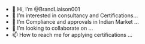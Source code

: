 - 👋 Hi, I’m @BrandLiaison001
- 👀 I’m interested in consultancy and Certifications...
- 🌱 I’m Compliance and approvals in Indian Market ...
- 💞️ I’m looking to collaborate on ...
- 📫 How to reach me for applying certifications ...

<!---
BrandLiaison001/BrandLiaison001 is a ✨ special ✨ repository because its `README.md` (this file) appears on your GitHub profile.
You can click the Preview link to take a look at your changes.
--->
